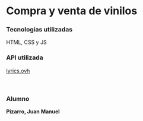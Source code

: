 # Compra y venta de vinilos
<h3>Tecnologías utilizadas</h1>
<p>HTML, CSS y JS</p>
<h3>API utilizada</h3>
<a href="https://lyricsovh.docs.apiary.io/#reference/0/lyrics-of-a-song/search">lyrics.ovh</a>
<br><br><br>
<h3>Alumno</h3>
<b>Pizarro, Juan Manuel</b>
